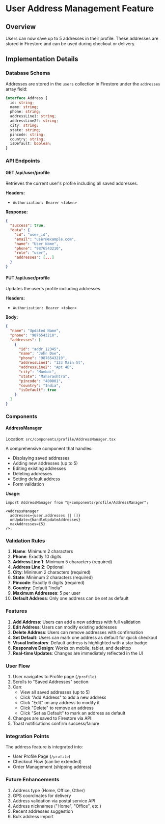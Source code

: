 # User Address Management Feature

## Overview

Users can now save up to 5 addresses in their profile. These addresses are stored in Firestore and can be used during checkout or delivery.

## Implementation Details

### Database Schema

Addresses are stored in the `users` collection in Firestore under the `addresses` array field:

```typescript
interface Address {
  id: string;
  name: string;
  phone: string;
  addressLine1: string;
  addressLine2?: string;
  city: string;
  state: string;
  pincode: string;
  country: string;
  isDefault: boolean;
}
```

### API Endpoints

#### GET /api/user/profile

Retrieves the current user's profile including all saved addresses.

**Headers:**

- `Authorization: Bearer <token>`

**Response:**

```json
{
  "success": true,
  "data": {
    "id": "user_id",
    "email": "user@example.com",
    "name": "User Name",
    "phone": "9876543210",
    "role": "user",
    "addresses": [...]
  }
}
```

#### PUT /api/user/profile

Updates the user's profile including addresses.

**Headers:**

- `Authorization: Bearer <token>`

**Body:**

```json
{
  "name": "Updated Name",
  "phone": "9876543210",
  "addresses": [
    {
      "id": "addr_12345",
      "name": "John Doe",
      "phone": "9876543210",
      "addressLine1": "123 Main St",
      "addressLine2": "Apt 4B",
      "city": "Mumbai",
      "state": "Maharashtra",
      "pincode": "400001",
      "country": "India",
      "isDefault": true
    }
  ]
}
```

### Components

#### AddressManager

Location: `src/components/profile/AddressManager.tsx`

A comprehensive component that handles:

- Displaying saved addresses
- Adding new addresses (up to 5)
- Editing existing addresses
- Deleting addresses
- Setting default address
- Form validation

**Usage:**

```tsx
import AddressManager from "@/components/profile/AddressManager";

<AddressManager
  addresses={user.addresses || []}
  onUpdate={handleUpdateAddresses}
  maxAddresses={5}
/>;
```

### Validation Rules

1. **Name**: Minimum 2 characters
2. **Phone**: Exactly 10 digits
3. **Address Line 1**: Minimum 5 characters (required)
4. **Address Line 2**: Optional
5. **City**: Minimum 2 characters (required)
6. **State**: Minimum 2 characters (required)
7. **Pincode**: Exactly 6 digits (required)
8. **Country**: Default "India"
9. **Maximum Addresses**: 5 per user
10. **Default Address**: Only one address can be set as default

### Features

1. **Add Address**: Users can add a new address with full validation
2. **Edit Address**: Users can modify existing addresses
3. **Delete Address**: Users can remove addresses with confirmation
4. **Set Default**: Users can mark one address as default for quick checkout
5. **Visual Indicators**: Default address is highlighted with a star badge
6. **Responsive Design**: Works on mobile, tablet, and desktop
7. **Real-time Updates**: Changes are immediately reflected in the UI

### User Flow

1. User navigates to Profile page (`/profile`)
2. Scrolls to "Saved Addresses" section
3. Can:
   - View all saved addresses (up to 5)
   - Click "Add Address" to add a new address
   - Click "Edit" on any address to modify it
   - Click "Delete" to remove an address
   - Click "Set as Default" to mark an address as default
4. Changes are saved to Firestore via API
5. Toast notifications confirm success/failure

### Integration Points

The address feature is integrated into:

- User Profile Page (`/profile`)
- Checkout Flow (can be extended)
- Order Management (shipping address)

### Future Enhancements

1. Address type (Home, Office, Other)
2. GPS coordinates for delivery
3. Address validation via postal service API
4. Address nicknames ("Home", "Office", etc.)
5. Recent addresses suggestion
6. Bulk address import
